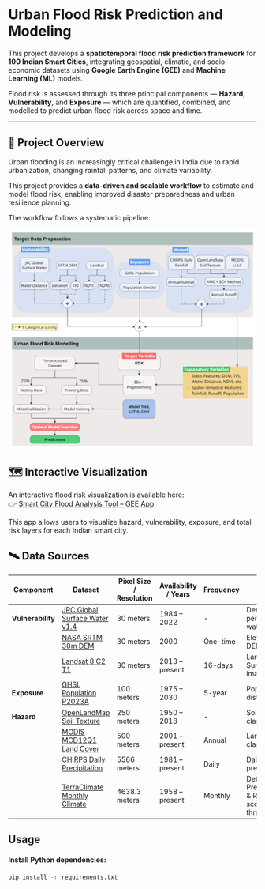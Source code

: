 
# Urban Flood Risk Prediction and Modeling

This project develops a **spatiotemporal flood risk prediction framework** for **100 Indian Smart Cities**, integrating geospatial, climatic, and socio-economic datasets using **Google Earth Engine (GEE)** and **Machine Learning (ML)** models.  

Flood risk is assessed through its three principal components — **Hazard**, **Vulnerability**, and **Exposure** — which are quantified, combined, and modelled to predict urban flood risk across space and time.

---

## 🧭 Project Overview

Urban flooding is an increasingly critical challenge in India due to rapid urbanization, changing rainfall patterns, and climate variability.

This project provides a **data-driven and scalable workflow** to estimate and model flood risk, enabling improved disaster preparedness and urban resilience planning.

The workflow follows a systematic pipeline:

<img src="/docs/methodology_flowchart_.jpg" alt="Methodology Flowchart" width="800">

## 🗺️ Interactive Visualization

An interactive flood risk visualization is available here:  
👉 [Smart City Flood Analysis Tool – GEE App](https://ee-smartcities56.projects.earthengine.app/view/smart-city-flood-analysis-tool)

This app allows users to visualize hazard, vulnerability, exposure, and total risk layers for each Indian smart city.

## 🛰️ Data Sources

| Component      | Dataset | Pixel Size / Resolution | Availability / Years | Frequency | Use |
|---------------|---------|-------------------------|----------------------|-----------|-----|
| **Vulnerability** | [JRC Global Surface Water v1.4](https://developers.google.com/earth-engine/datasets/catalog/JRC_GSW1_4_GlobalSurfaceWater) | 30 meters | 1984 – 2022 | - | Detecting permanent water bodies |
|               | [NASA SRTM 30m DEM](https://developers.google.com/earth-engine/datasets/catalog/USGS_SRTMGL1_003) | 30 meters | 2000 | One-time | Elevation / DEM data |
|               | [Landsat 8 C2 T1](https://developers.google.com/earth-engine/datasets/catalog/LANDSAT_LC08_C02_T1) | 30 meters | 2013 – present | 16-days | Land cover / Surface imagery |
| **Exposure**  | [GHSL Population P2023A](https://developers.google.com/earth-engine/datasets/catalog/JRC_GHSL_P2023A_GHS_POP) | 100 meters | 1975 – 2030 | 5-year | Population distribution |
| **Hazard**    | [OpenLandMap Soil Texture](https://developers.google.com/earth-engine/datasets/catalog/OpenLandMap_SOL_SOL_TEXTURE-CLASS_USDA-TT_M_v02) | 250 meters | 1950 – 2018 | - | Soil texture classification |
|               | [MODIS MCD12Q1 Land Cover](https://developers.google.com/earth-engine/datasets/catalog/MODIS_061_MCD12Q1) | 500 meters | 2001 – present | Annual | Land cover classification |
|               | [CHIRPS Daily Precipitation](https://developers.google.com/earth-engine/datasets/catalog/UCSB-CHG_CHIRPS_DAILY) | 5566 meters | 1981 – present | Daily | Daily precipitation |
|               | [TerraClimate Monthly Climate](https://developers.google.com/earth-engine/datasets/catalog/IDAHO_EPSCOR_TERRACLIMATE) | 4638.3 meters | 1958 – present | Monthly | Determining Precipitation & Runoff score thresholds |

## Usage
#### Install Python dependencies:
```bash
pip install -r requirements.txt
```
